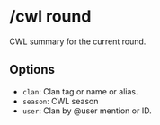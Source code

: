# /cwl round

CWL summary for the current round.

## Options

- `clan`: Clan tag or name or alias.
- `season`: CWL season
- `user`: Clan by @user mention or ID.

